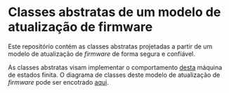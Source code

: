 # Classes abstratas de um modelo de atualização de firmware

Este repositório contém as classes abstratas projetadas a partir de um modelo de atualização de *firmware* de forma segura e confiável. 

As classes abstratas visam implementar o comportamento [desta](diagramas/diagrama-estados-horizontal.pdf) máquina de estados finita. O diagrama de classes deste modelo de atualização de *firmware* pode ser encotrado [aqui](diagramas/diagrama-classes.pdf).


